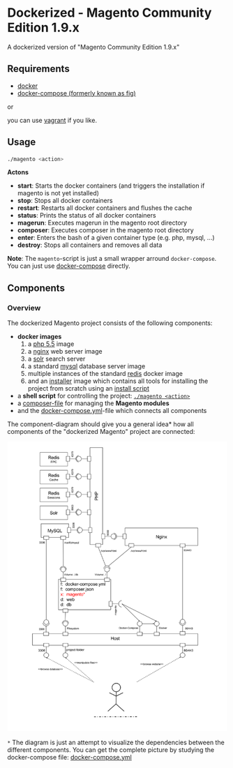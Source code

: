 # Dockerized - Magento Community Edition 1.9.x

A dockerized version of "Magento Community Edition 1.9.x"

## Requirements

- [docker](http://docs.docker.com/compose/install/#install-docker)
- [docker-compose (formerly known as fig)](http://docs.docker.com/compose/install/#install-compose)

or

you can use [vagrant](https://www.vagrantup.com/) if you like.

## Usage

```bash
./magento <action>
```

**Actons**

- **start**: Starts the docker containers (and triggers the installation if magento is not yet installed)
- **stop**: Stops all docker containers
- **restart**: Restarts all docker containers and flushes the cache
- **status**: Prints the status of all docker containers
- **magerun**: Executes magerun in the magento root directory
- **composer**: Executes composer in the magento root directory
- **enter**: Enters the bash of a given container type (e.g. php, mysql, ...)
- **destroy**: Stops all containers and removes all data

**Note**: The `magento`-script is just a small wrapper arround `docker-compose`. You can just use [docker-compose](https://docs.docker.com/compose/) directly.

## Components

### Overview

The dockerized Magento project consists of the following components:

- **docker images**
  1. a [php 5.5](docker-images/php/Dockerfile) image
  2. a [nginx](docker-images/nginx/Dockerfile) web server image
  3. a [solr](docker-images/solr/Dockerfile) search server
  4. a standard [mysql](https://registry.hub.docker.com/_/mysql/) database server image
  5. multiple instances of the standard [redis](https://registry.hub.docker.com/_/redis/) docker image
  6. and an [installer](docker-images/installer/Dockerfile) image which contains all tools for installing the project from scratch using an [install script](docker-images/installer/bin/install.sh)
- a **shell script** for controlling the project: [`./magento <action>`](magento)
- a [composer-file](composer.json) for managing the **Magento modules**
- and the [docker-compose.yml](docker-compose.yml)-file which connects all components

The component-diagram should give you a general idea* how all components of the "dockerized Magento" project are connected:

[![Dockerized Magento: Component Diagram](documentation/dockerized-magento-component-diagram.svg)](documentation/dockerized-magento-component-diagram.svg)

`*` The diagram is just an attempt to visualize the dependencies between the different components. You can get the complete picture by studying the docker-compose file: [docker-compose.yml](docker-compose.yml)
